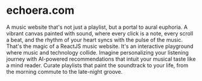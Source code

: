 # echoera.com
A music website that's not just a playlist, but a portal to aural euphoria. A vibrant canvas painted with sound, where every click is a note, every scroll a beat, and the rhythm of your heart syncs with the pulse of the music. That's the magic of a ReactJS music website.
It's an interactive playground where music and technology collide. Imagine personalizing your listening journey with AI-powered recommendations that intuit your musical taste like a mind reader. Curate playlists that paint the soundtrack to your life, from the morning commute to the late-night groove.

